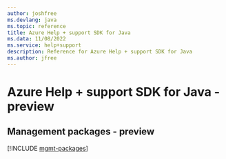 ```yaml
---
author: joshfree
ms.devlang: java
ms.topic: reference
title: Azure Help + support SDK for Java
ms.data: 11/08/2022
ms.service: help+support
description: Reference for Azure Help + support SDK for Java
ms.author: jfree
---
```

# Azure Help + support SDK for Java - preview

## Management packages - preview
[!INCLUDE [mgmt-packages](help-+-support-mgmt-index.md)]